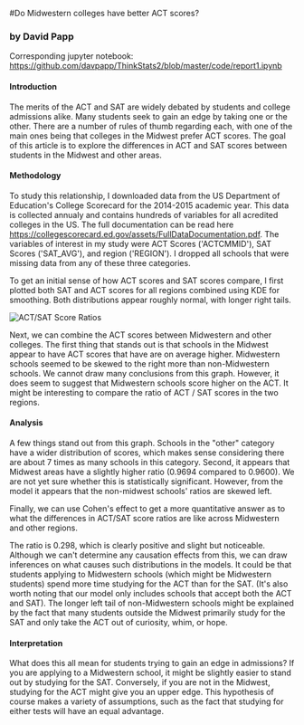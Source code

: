 #Do Midwestern colleges have better ACT scores?
### by David Papp

Corresponding jupyter notebook:
https://github.com/davpapp/ThinkStats2/blob/master/code/report1.ipynb


#### Introduction
The merits of the ACT and SAT are widely debated by students and college admissions alike. Many students seek to gain an edge by taking one or the other. There are a number of rules of thumb regarding each, with one of the main ones being that colleges in the Midwest prefer ACT scores. The goal of this article is to explore the differences in ACT and SAT scores between students in the Midwest and other areas. 

#### Methodology
To study this relationship, I downloaded data from the US Department of Education's College Scorecard for the 2014-2015 academic year. This data is collected annualy and contains hundreds of variables for all acredited colleges in the US. The full documentation can be read here https://collegescorecard.ed.gov/assets/FullDataDocumentation.pdf. The variables of interest in my study were ACT Scores ('ACTCMMID'), SAT Scores ('SAT_AVG'), and region ('REGION'). I dropped all schools that were missing data from any of these three categories.

To get an initial sense of how ACT scores and SAT scores compare, I first plotted both SAT and ACT scores for all regions combined using KDE for smoothing. Both distributions appear roughly normal, with longer right tails.

![ACT/SAT Score Ratios](github.com/davpapp/ThinkStats2/blob/master/Reports/Images/pmf.png)

Next, we can combine the ACT scores between Midwestern and other colleges. The first thing that stands out is that schools in the Midwest appear to have ACT scores that have are on average higher. Midwestern schools seemed to be skewed to the right more than non-Midwestern schools. We cannot draw many conclusions from this graph. However, it does seem to suggest that Midwestern schools score higher on the ACT. It might be interesting to compare the ratio of ACT / SAT scores in the two regions.

#### Analysis
A few things stand out from this graph. Schools in the "other" category have a wider distribution of scores, which makes sense considering there are about 7 times as many schools in this category. Second, it appears that Midwest areas have a slightly higher ratio (0.9694 compared to 0.9600). We are not yet sure whether this is statistically significant. However, from the model it appears that the non-midwest schools' ratios are skewed left.

Finally, we can use Cohen's effect to get a more quantitative answer as to what the differences in ACT/SAT score ratios are like across Midwestern and other regions.

The ratio is 0.298, which is clearly positive and slight but noticeable. Although we can't determine any causation effects from this, we can draw inferences on what causes such distributions in the models. It could be that students applying to Midwestern schools (which might be Midwestern students) spend more time studying for the ACT than for the SAT. (It's also worth noting that our model only includes schools that accept both the ACT and SAT). The longer left tail of non-Midwestern schools might be explained by the fact that many students outside the Midwest primarily study for the SAT and only take the ACT out of curiosity, whim, or hope.

#### Interpretation
What does this all mean for students trying to gain an edge in admissions? If you are applying to a Midwestern school, it might be slightly easier to stand out by studying for the SAT. Conversely, if you are not in the Midwest, studying for the ACT might give you an upper edge. This hypothesis of course makes a variety of assumptions, such as the fact that studying for either tests will have an equal advantage.
